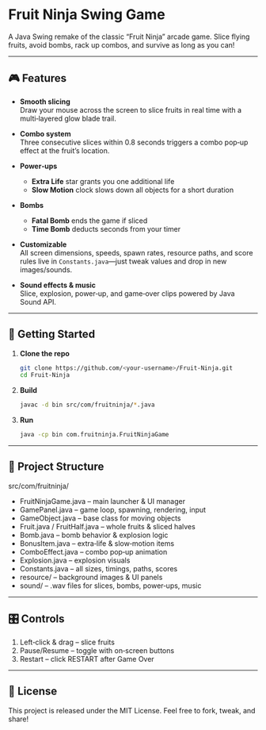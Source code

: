 # Fruit Ninja Swing Game

A Java Swing remake of the classic “Fruit Ninja” arcade game. Slice flying fruits, avoid bombs, rack up combos, and survive as long as you can!

---

## 🎮 Features

- **Smooth slicing**  
  Draw your mouse across the screen to slice fruits in real time with a multi‑layered glow blade trail.

- **Combo system**  
  Three consecutive slices within 0.8 seconds triggers a combo pop‑up effect at the fruit’s location.

- **Power‑ups**  
  - **Extra Life** star grants you one additional life  
  - **Slow Motion** clock slows down all objects for a short duration

- **Bombs**  
  - **Fatal Bomb** ends the game if sliced  
  - **Time Bomb** deducts seconds from your timer

- **Customizable**  
  All screen dimensions, speeds, spawn rates, resource paths, and score rules live in `Constants.java`—just tweak values and drop in new images/sounds.

- **Sound effects & music**  
  Slice, explosion, power‑up, and game‑over clips powered by Java Sound API.

---

## 🚀 Getting Started

1. **Clone the repo**  
   ```bash
   git clone https://github.com/<your‑username>/Fruit‑Ninja.git
   cd Fruit‑Ninja
2. **Build**
   ```bash
   javac -d bin src/com/fruitninja/*.java
4. **Run**
   ```bash
   java -cp bin com.fruitninja.FruitNinjaGame

--- 

## 📂 Project Structure

src/com/fruitninja/
- FruitNinjaGame.java – main launcher & UI manager
- GamePanel.java – game loop, spawning, rendering, input
- GameObject.java – base class for moving objects
- Fruit.java / FruitHalf.java – whole fruits & sliced halves
- Bomb.java – bomb behavior & explosion logic
- BonusItem.java – extra‑life & slow‑motion items
- ComboEffect.java – combo pop‑up animation
- Explosion.java – explosion visuals
- Constants.java – all sizes, timings, paths, scores
- resource/ – background images & UI panels
- sound/ – .wav files for slices, bombs, power‑ups, music

--- 

## 🎛 Controls

1. Left‑click & drag – slice fruits
2. Pause/Resume – toggle with on‑screen buttons
3. Restart – click RESTART after Game Over

---

## 📝 License

This project is released under the MIT License. Feel free to fork, tweak, and share!
